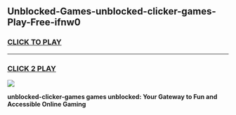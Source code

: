 
## Unblocked-Games-unblocked-clicker-games-Play-Free-ifnw0
<h3>
<a href="https://premium76.site?title=unblocked-clicker-games&ref=15A">CLICK TO PLAY</a></h3>
<hr>

<h3>
<a href="https://premium76.site?title=unblocked-clicker-games&ref=15A">CLICK 2 PLAY</a>
  
</h3>

<a href="https://premium76.site?title=unblocked-clicker-games&ref=15A"><img src="https://clearcache.store/games.png"></a>


**unblocked-clicker-games games unblocked: Your Gateway to Fun and Accessible Online Gaming**
